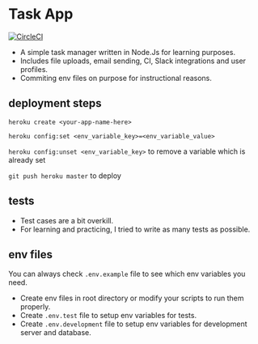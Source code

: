 # Task App
[![CircleCI](https://circleci.com/gh/canyener/task-app/tree/master.svg?style=svg&circle-token=7c43c72eec616a743ff4aab417d38c6f37e968b1)](https://circleci.com/gh/canyener/task-app/tree/master)
<!-- [![Build Status](https://travis-ci.com/canyener/task-app.svg?token=WqoGmsJD2eWcyCxqP2Hy&branch=master)](https://travis-ci.com/canyener/task-app) -->

- A simple task manager written in Node.Js for learning purposes.
- Includes file uploads, email sending, CI, Slack integrations and user profiles.
- Commiting env files on purpose for instructional reasons.

## deployment steps
```heroku create <your-app-name-here>```

```heroku config:set <env_variable_key>=<env_variable_value>```

```heroku config:unset <env_variable_key>``` to remove a variable which is already set

```git push heroku master``` to deploy 

## tests
- Test cases are a bit overkill.
- For learning and practicing, I tried to write as many tests as possible.

## env files

You can always check `.env.example` file to see which env variables you need.
- Create env files in root directory or modify your scripts to run them properly.
- Create `.env.test` file to setup env variables for tests.
- Create `.env.development` file to setup env variables for development server and database.